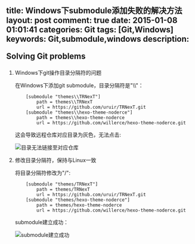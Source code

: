 title: Windows下submodule添加失败的解决方法
layout: post
comment: true
date: 2015-01-08 01:01:41
categories: Git
tags: [Git,Windows]
keywords: Git,submodule,windows
description: <div class="note info"><p>Solving Git problems</p></div>
---
1. Windows下git操作目录分隔符的问题

    在Windows下添加git submodule，目录分隔符是"\\\\"：
    ```
        [submodule "themes\\TRNexT"]
            path = themes\\TRNexT
            url = https://github.com/uruir/TRNexT.git
        [submodule "themes\\hexo-theme-noderce"]
            path = themes\\hexo-theme-noderce
            url = https://github.com/willerce/hexo-theme-noderce.git
    ```
    这会导致远程仓库对应目录为灰色，无法点击:

    ![目录无法链接至对应仓库](2.png)

1. 修改目录分隔符，保持与Linux一致

    将目录分隔符修改为"/":
    ```
        [submodule "themes/TRNexT"]
            path = themes/TRNexT
            url = https://github.com/uruir/TRNexT.git
        [submodule "themes/hexo-theme-noderce"]
            path = themes/hexo-theme-noderce
            url = https://github.com/willerce/hexo-theme-noderce.git
    ```
    submodule建立成功：

    ![submodule建立成功](4.png)
